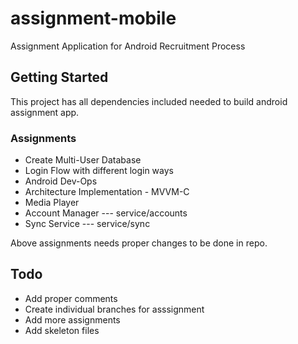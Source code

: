 # assignment-mobile
Assignment Application for Android Recruitment Process

## Getting Started

This project has all dependencies included needed to build android assignment app.

### Assignments

* Create Multi-User Database
* Login Flow with different login ways
* Android Dev-Ops
* Architecture Implementation - MVVM-C
* Media Player
* Account Manager --- service/accounts
* Sync Service  --- service/sync

Above assignments needs proper changes to be done in repo.


## Todo
* Add proper comments
* Create individual branches for asssignment
* Add more assignments
* Add skeleton files